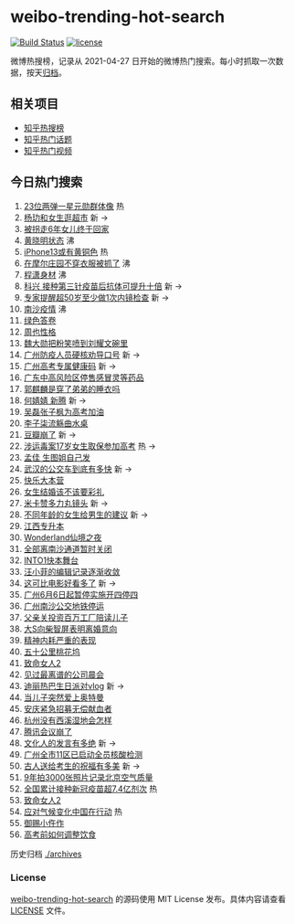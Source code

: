 # weibo-trending-hot-search

[![Build Status](https://github.com/justjavac/weibo-trending-hot-search/workflows/ci/badge.svg?branch=master)](https://github.com/justjavac/weibo-trending-hot-search/actions)
[![license](https://img.shields.io/github/license/justjavac/weibo-trending-hot-search)](https://github.com/justjavac/weibo-trending-hot-search/blob/master/LICENSE)

微博热搜榜，记录从 2021-04-27 日开始的微博热门搜索。每小时抓取一次数据，按天[归档](./archives)。

## 相关项目

- [知乎热搜榜](https://github.com/justjavac/zhihu-trending-top-search)
- [知乎热门话题](https://github.com/justjavac/zhihu-trending-hot-questions)
- [知乎热门视频](https://github.com/justjavac/zhihu-trending-hot-video)

## 今日热门搜索

<!-- BEGIN -->
<!-- 最后更新时间 Sun Jun 06 2021 03:58:54 GMT+0800 (China Standard Time) -->

1. [23位两弹一星元勋群体像](https://s.weibo.com//weibo?q=%2323%E4%BD%8D%E4%B8%A4%E5%BC%B9%E4%B8%80%E6%98%9F%E5%85%83%E5%8B%8B%E7%BE%A4%E4%BD%93%E5%83%8F%23&Refer=new_time)
   热
2. [杨玏和女生逛超市](https://s.weibo.com//weibo?q=%23%E6%9D%A8%E7%8E%8F%E5%92%8C%E5%A5%B3%E7%94%9F%E9%80%9B%E8%B6%85%E5%B8%82%23&Refer=top)
   新 ->
3. [被拐走6年女儿终于回家](https://s.weibo.com//weibo?q=%23%E8%A2%AB%E6%8B%90%E8%B5%B06%E5%B9%B4%E5%A5%B3%E5%84%BF%E7%BB%88%E4%BA%8E%E5%9B%9E%E5%AE%B6%23&Refer=top)
4. [黄晓明状态](https://s.weibo.com//weibo?q=%23%E9%BB%84%E6%99%93%E6%98%8E%E7%8A%B6%E6%80%81%23&Refer=top)
   沸
5. [iPhone13或有黄铜色](https://s.weibo.com//weibo?q=%23iPhone13%E6%88%96%E6%9C%89%E9%BB%84%E9%93%9C%E8%89%B2%23&Refer=top)
   热
6. [在摩尔庄园不穿衣服被抓了](https://s.weibo.com//weibo?q=%23%E5%9C%A8%E6%91%A9%E5%B0%94%E5%BA%84%E5%9B%AD%E4%B8%8D%E7%A9%BF%E8%A1%A3%E6%9C%8D%E8%A2%AB%E6%8A%93%E4%BA%86%23&Refer=top)
   沸
7. [程潇身材](https://s.weibo.com//weibo?q=%23%E7%A8%8B%E6%BD%87%E8%BA%AB%E6%9D%90%23&Refer=top)
   沸
8. [科兴
   接种第三针疫苗后抗体可提升十倍](https://s.weibo.com//weibo?q=%E7%A7%91%E5%85%B4%20%E6%8E%A5%E7%A7%8D%E7%AC%AC%E4%B8%89%E9%92%88%E7%96%AB%E8%8B%97%E5%90%8E%E6%8A%97%E4%BD%93%E5%8F%AF%E6%8F%90%E5%8D%87%E5%8D%81%E5%80%8D&Refer=top)
   新 ->
9. [专家提醒超50岁至少做1次内镜检查](https://s.weibo.com//weibo?q=%23%E4%B8%93%E5%AE%B6%E6%8F%90%E9%86%92%E8%B6%8550%E5%B2%81%E8%87%B3%E5%B0%91%E5%81%9A1%E6%AC%A1%E5%86%85%E9%95%9C%E6%A3%80%E6%9F%A5%23&Refer=top)
   新 ->
10. [南沙疫情](https://s.weibo.com//weibo?q=%23%E5%8D%97%E6%B2%99%E7%96%AB%E6%83%85%23&Refer=top)
    沸
11. [绿色答卷](https://s.weibo.com//weibo?q=%23%E7%BB%BF%E8%89%B2%E7%AD%94%E5%8D%B7%23&Refer=top)
12. [周也性格](https://s.weibo.com//weibo?q=%23%E5%91%A8%E4%B9%9F%E6%80%A7%E6%A0%BC%23&Refer=top)
13. [魏大勋把粉笑喷到刘耀文碗里](https://s.weibo.com//weibo?q=%23%E9%AD%8F%E5%A4%A7%E5%8B%8B%E6%8A%8A%E7%B2%89%E7%AC%91%E5%96%B7%E5%88%B0%E5%88%98%E8%80%80%E6%96%87%E7%A2%97%E9%87%8C%23&Refer=top)
14. [广州防疫人员硬核劝导口号](https://s.weibo.com//weibo?q=%23%E5%B9%BF%E5%B7%9E%E9%98%B2%E7%96%AB%E4%BA%BA%E5%91%98%E7%A1%AC%E6%A0%B8%E5%8A%9D%E5%AF%BC%E5%8F%A3%E5%8F%B7%23&Refer=top)
    新 ->
15. [广州高考专属健康码](https://s.weibo.com//weibo?q=%23%E5%B9%BF%E5%B7%9E%E9%AB%98%E8%80%83%E4%B8%93%E5%B1%9E%E5%81%A5%E5%BA%B7%E7%A0%81%23&Refer=top)
    新 ->
16. [广东中高风险区停售感冒灵等药品](https://s.weibo.com//weibo?q=%23%E5%B9%BF%E4%B8%9C%E4%B8%AD%E9%AB%98%E9%A3%8E%E9%99%A9%E5%8C%BA%E5%81%9C%E5%94%AE%E6%84%9F%E5%86%92%E7%81%B5%E7%AD%89%E8%8D%AF%E5%93%81%23&Refer=top)
17. [郭麒麟是穿了弟弟的睡衣吗](https://s.weibo.com//weibo?q=%23%E9%83%AD%E9%BA%92%E9%BA%9F%E6%98%AF%E7%A9%BF%E4%BA%86%E5%BC%9F%E5%BC%9F%E7%9A%84%E7%9D%A1%E8%A1%A3%E5%90%97%23&Refer=top)
18. [何婧婧 新腾](https://s.weibo.com//weibo?q=%E4%BD%95%E5%A9%A7%E5%A9%A7%20%E6%96%B0%E8%85%BE&Refer=top)
    新 ->
19. [吴磊张子枫为高考加油](https://s.weibo.com//weibo?q=%23%E5%90%B4%E7%A3%8A%E5%BC%A0%E5%AD%90%E6%9E%AB%E4%B8%BA%E9%AB%98%E8%80%83%E5%8A%A0%E6%B2%B9%23&Refer=top)
20. [李子柒流觞曲水桌](https://s.weibo.com//weibo?q=%23%E6%9D%8E%E5%AD%90%E6%9F%92%E6%B5%81%E8%A7%9E%E6%9B%B2%E6%B0%B4%E6%A1%8C%23&Refer=top)
21. [豆瓣崩了](https://s.weibo.com//weibo?q=%23%E8%B1%86%E7%93%A3%E5%B4%A9%E4%BA%86%23&Refer=top)
    新 ->
22. [涉运毒案17岁女生取保参加高考](https://s.weibo.com//weibo?q=%23%E6%B6%89%E8%BF%90%E6%AF%92%E6%A1%8817%E5%B2%81%E5%A5%B3%E7%94%9F%E5%8F%96%E4%BF%9D%E5%8F%82%E5%8A%A0%E9%AB%98%E8%80%83%23&Refer=top)
    热 ->
23. [孟佳 生图姐自己发](https://s.weibo.com//weibo?q=%23%E5%AD%9F%E4%BD%B3%20%E7%94%9F%E5%9B%BE%E5%A7%90%E8%87%AA%E5%B7%B1%E5%8F%91%23&Refer=top)
24. [武汉的公交车到底有多快](https://s.weibo.com//weibo?q=%23%E6%AD%A6%E6%B1%89%E7%9A%84%E5%85%AC%E4%BA%A4%E8%BD%A6%E5%88%B0%E5%BA%95%E6%9C%89%E5%A4%9A%E5%BF%AB%23&Refer=top)
    新 ->
25. [快乐大本营](https://s.weibo.com//weibo?q=%E5%BF%AB%E4%B9%90%E5%A4%A7%E6%9C%AC%E8%90%A5&Refer=top)
26. [女生结婚该不该要彩礼](https://s.weibo.com//weibo?q=%23%E5%A5%B3%E7%94%9F%E7%BB%93%E5%A9%9A%E8%AF%A5%E4%B8%8D%E8%AF%A5%E8%A6%81%E5%BD%A9%E7%A4%BC%23&Refer=top)
27. [米卡赞多力丸镜头](https://s.weibo.com//weibo?q=%23%E7%B1%B3%E5%8D%A1%E8%B5%9E%E5%A4%9A%E5%8A%9B%E4%B8%B8%E9%95%9C%E5%A4%B4%23&Refer=top)
    新 ->
28. [不同年龄的女生给男生的建议](https://s.weibo.com//weibo?q=%23%E4%B8%8D%E5%90%8C%E5%B9%B4%E9%BE%84%E7%9A%84%E5%A5%B3%E7%94%9F%E7%BB%99%E7%94%B7%E7%94%9F%E7%9A%84%E5%BB%BA%E8%AE%AE%23&Refer=top)
    新 ->
29. [江西专升本](https://s.weibo.com//weibo?q=%23%E6%B1%9F%E8%A5%BF%E4%B8%93%E5%8D%87%E6%9C%AC%23&Refer=top)
30. [Wonderland仙境之夜](https://s.weibo.com//weibo?q=%23Wonderland%E4%BB%99%E5%A2%83%E4%B9%8B%E5%A4%9C%23&Refer=top)
31. [全部离南沙通道暂时关闭](https://s.weibo.com//weibo?q=%23%E5%85%A8%E9%83%A8%E7%A6%BB%E5%8D%97%E6%B2%99%E9%80%9A%E9%81%93%E6%9A%82%E6%97%B6%E5%85%B3%E9%97%AD%23&Refer=top)
32. [INTO1快本舞台](https://s.weibo.com//weibo?q=%23INTO1%E5%BF%AB%E6%9C%AC%E8%88%9E%E5%8F%B0%23&Refer=top)
33. [汪小菲的编辑记录逐渐收敛](https://s.weibo.com//weibo?q=%23%E6%B1%AA%E5%B0%8F%E8%8F%B2%E7%9A%84%E7%BC%96%E8%BE%91%E8%AE%B0%E5%BD%95%E9%80%90%E6%B8%90%E6%94%B6%E6%95%9B%23&Refer=top)
34. [这可比电影好看多了](https://s.weibo.com//weibo?q=%23%E8%BF%99%E5%8F%AF%E6%AF%94%E7%94%B5%E5%BD%B1%E5%A5%BD%E7%9C%8B%E5%A4%9A%E4%BA%86%23&Refer=top)
    新 ->
35. [广州6月6日起暂停实施开四停四](https://s.weibo.com//weibo?q=%23%E5%B9%BF%E5%B7%9E6%E6%9C%886%E6%97%A5%E8%B5%B7%E6%9A%82%E5%81%9C%E5%AE%9E%E6%96%BD%E5%BC%80%E5%9B%9B%E5%81%9C%E5%9B%9B%23&Refer=top)
36. [广州南沙公交地铁停运](https://s.weibo.com//weibo?q=%23%E5%B9%BF%E5%B7%9E%E5%8D%97%E6%B2%99%E5%85%AC%E4%BA%A4%E5%9C%B0%E9%93%81%E5%81%9C%E8%BF%90%23&Refer=top)
37. [父亲关投资百万工厂陪读儿子](https://s.weibo.com//weibo?q=%23%E7%88%B6%E4%BA%B2%E5%85%B3%E6%8A%95%E8%B5%84%E7%99%BE%E4%B8%87%E5%B7%A5%E5%8E%82%E9%99%AA%E8%AF%BB%E5%84%BF%E5%AD%90%23&Refer=top)
38. [大S向柴智屏表明离婚意向](https://s.weibo.com//weibo?q=%23%E5%A4%A7S%E5%90%91%E6%9F%B4%E6%99%BA%E5%B1%8F%E8%A1%A8%E6%98%8E%E7%A6%BB%E5%A9%9A%E6%84%8F%E5%90%91%23&Refer=top)
39. [精神内耗严重的表现](https://s.weibo.com//weibo?q=%23%E7%B2%BE%E7%A5%9E%E5%86%85%E8%80%97%E4%B8%A5%E9%87%8D%E7%9A%84%E8%A1%A8%E7%8E%B0%23&Refer=top)
40. [五十公里桃花坞](https://s.weibo.com//weibo?q=%E4%BA%94%E5%8D%81%E5%85%AC%E9%87%8C%E6%A1%83%E8%8A%B1%E5%9D%9E&Refer=top)
41. [致命女人2](https://s.weibo.com//weibo?q=%E8%87%B4%E5%91%BD%E5%A5%B3%E4%BA%BA2&Refer=top)
42. [见过最离谱的公司晨会](https://s.weibo.com//weibo?q=%23%E8%A7%81%E8%BF%87%E6%9C%80%E7%A6%BB%E8%B0%B1%E7%9A%84%E5%85%AC%E5%8F%B8%E6%99%A8%E4%BC%9A%23&Refer=top)
43. [迪丽热巴生日派对vlog](https://s.weibo.com//weibo?q=%23%E8%BF%AA%E4%B8%BD%E7%83%AD%E5%B7%B4%E7%94%9F%E6%97%A5%E6%B4%BE%E5%AF%B9vlog%23&Refer=top)
    新 ->
44. [当儿子突然爱上奥特曼](https://s.weibo.com//weibo?q=%23%E5%BD%93%E5%84%BF%E5%AD%90%E7%AA%81%E7%84%B6%E7%88%B1%E4%B8%8A%E5%A5%A5%E7%89%B9%E6%9B%BC%23&Refer=top)
45. [安庆紧急招募无偿献血者](https://s.weibo.com//weibo?q=%23%E5%AE%89%E5%BA%86%E7%B4%A7%E6%80%A5%E6%8B%9B%E5%8B%9F%E6%97%A0%E5%81%BF%E7%8C%AE%E8%A1%80%E8%80%85%23&Refer=top)
46. [杭州没有西溪湿地会怎样](https://s.weibo.com//weibo?q=%23%E6%9D%AD%E5%B7%9E%E6%B2%A1%E6%9C%89%E8%A5%BF%E6%BA%AA%E6%B9%BF%E5%9C%B0%E4%BC%9A%E6%80%8E%E6%A0%B7%23&Refer=top)
47. [腾讯会议崩了](https://s.weibo.com//weibo?q=%23%E8%85%BE%E8%AE%AF%E4%BC%9A%E8%AE%AE%E5%B4%A9%E4%BA%86%23&Refer=top)
48. [文化人的发言有多绝](https://s.weibo.com//weibo?q=%23%E6%96%87%E5%8C%96%E4%BA%BA%E7%9A%84%E5%8F%91%E8%A8%80%E6%9C%89%E5%A4%9A%E7%BB%9D%23&Refer=top)
    新 ->
49. [广州全市11区已启动全员核酸检测](https://s.weibo.com//weibo?q=%23%E5%B9%BF%E5%B7%9E%E5%85%A8%E5%B8%8211%E5%8C%BA%E5%B7%B2%E5%90%AF%E5%8A%A8%E5%85%A8%E5%91%98%E6%A0%B8%E9%85%B8%E6%A3%80%E6%B5%8B%23&Refer=top)
50. [古人送给考生的祝福有多美](https://s.weibo.com//weibo?q=%23%E5%8F%A4%E4%BA%BA%E9%80%81%E7%BB%99%E8%80%83%E7%94%9F%E7%9A%84%E7%A5%9D%E7%A6%8F%E6%9C%89%E5%A4%9A%E7%BE%8E%23&Refer=top)
    新 ->
51. [9年拍3000张照片记录北京空气质量](https://s.weibo.com//weibo?q=%239%E5%B9%B4%E6%8B%8D3000%E5%BC%A0%E7%85%A7%E7%89%87%E8%AE%B0%E5%BD%95%E5%8C%97%E4%BA%AC%E7%A9%BA%E6%B0%94%E8%B4%A8%E9%87%8F%23&Refer=top)
52. [全国累计接种新冠疫苗超7.4亿剂次](https://s.weibo.com//weibo?q=%23%E5%85%A8%E5%9B%BD%E7%B4%AF%E8%AE%A1%E6%8E%A5%E7%A7%8D%E6%96%B0%E5%86%A0%E7%96%AB%E8%8B%97%E8%B6%857.4%E4%BA%BF%E5%89%82%E6%AC%A1%23&Refer=new_time)
    热
53. [致命女人2](https://s.weibo.com//weibo?q=%23%E8%87%B4%E5%91%BD%E5%A5%B3%E4%BA%BA2%23&Refer=top)
54. [应对气候变化中国在行动](https://s.weibo.com//weibo?q=%23%E5%BA%94%E5%AF%B9%E6%B0%94%E5%80%99%E5%8F%98%E5%8C%96%E4%B8%AD%E5%9B%BD%E5%9C%A8%E8%A1%8C%E5%8A%A8%23&Refer=new_time)
    热
55. [御赐小仵作](https://s.weibo.com//weibo?q=%E5%BE%A1%E8%B5%90%E5%B0%8F%E4%BB%B5%E4%BD%9C&Refer=top)
56. [高考前如何调整饮食](https://s.weibo.com//weibo?q=%23%E9%AB%98%E8%80%83%E5%89%8D%E5%A6%82%E4%BD%95%E8%B0%83%E6%95%B4%E9%A5%AE%E9%A3%9F%23&Refer=top)

<!-- END -->

历史归档 [./archives](./archives)

### License

[weibo-trending-hot-search](https://github.com/justjavac/weibo-trending-hot-search)
的源码使用 MIT License 发布。具体内容请查看 [LICENSE](./LICENSE) 文件。
